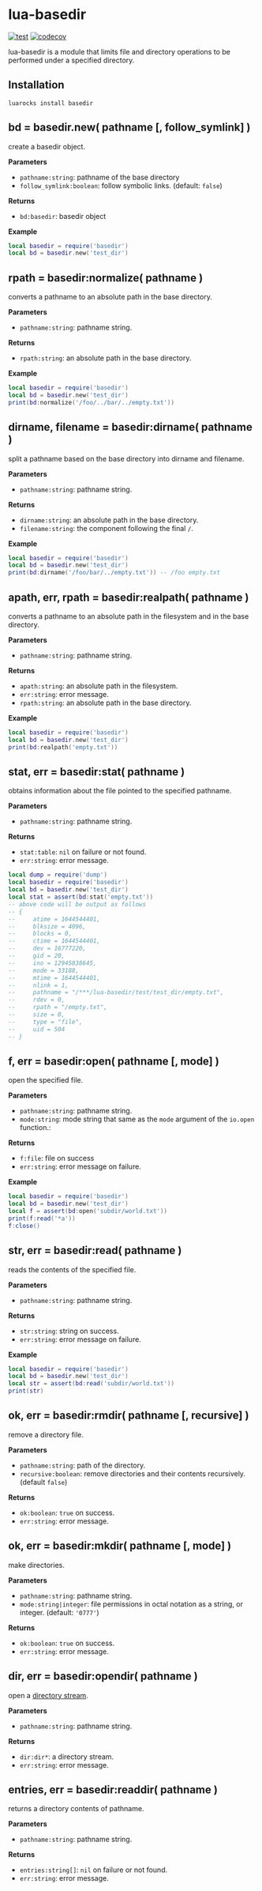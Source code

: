 # lua-basedir

[![test](https://github.com/mah0x211/lua-basedir/actions/workflows/test.yml/badge.svg)](https://github.com/mah0x211/lua-basedir/actions/workflows/test.yml)
[![codecov](https://codecov.io/gh/mah0x211/lua-basedir/branch/master/graph/badge.svg)](https://codecov.io/gh/mah0x211/lua-basedir)

lua-basedir is a module that limits file and directory operations to be performed under a specified directory.


## Installation

```
luarocks install basedir
```


## bd = basedir.new( pathname [, follow_symlink] )

create a basedir object.

**Parameters**

- `pathname:string`: pathname of the base directory
- `follow_symlink:boolean`: follow symbolic links. (default: `false`)


**Returns**

- `bd:basedir`: basedir object

**Example**

```lua
local basedir = require('basedir')
local bd = basedir.new('test_dir')
```


## rpath = basedir:normalize( pathname )

converts a pathname to an absolute path in the base directory.

**Parameters**

- `pathname:string`: pathname string.

**Returns**

- `rpath:string`: an absolute path in the base directory.

**Example**

```lua
local basedir = require('basedir')
local bd = basedir.new('test_dir')
print(bd:normalize('/foo/../bar/../empty.txt'))
```


## dirname, filename = basedir:dirname( pathname )

split a pathname based on the base directory into dirname and filename.

**Parameters**

- `pathname:string`: pathname string.

**Returns**

- `dirname:string`: an absolute path in the base directory.
- `filename:string`: the component following the final `/`.

**Example**

```lua
local basedir = require('basedir')
local bd = basedir.new('test_dir')
print(bd:dirname('/foo/bar/../empty.txt')) -- /foo empty.txt
```


## apath, err, rpath = basedir:realpath( pathname )

converts a pathname to an absolute path in the filesystem and in the base directory.


**Parameters**

- `pathname:string`: pathname string.

**Returns**

- `apath:string`: an absolute path in the filesystem.
- `err:string`: error message.
- `rpath:string`: an absolute path in the base directory.

**Example**

```lua
local basedir = require('basedir')
local bd = basedir.new('test_dir')
print(bd:realpath('empty.txt'))
```


## stat, err = basedir:stat( pathname )

obtains information about the file pointed to the specified pathname.

**Parameters**

- `pathname:string`: pathname string.

**Returns**

- `stat:table`: `nil` on failure or not found.
- `err:string`: error message.

```lua
local dump = require('dump')
local basedir = require('basedir')
local bd = basedir.new('test_dir')
local stat = assert(bd:stat('empty.txt'))
-- above code will be output as follows
-- {
--     atime = 1644544401,
--     blksize = 4096,
--     blocks = 0,
--     ctime = 1644544401,
--     dev = 16777220,
--     gid = 20,
--     ino = 12945838645,
--     mode = 33188,
--     mtime = 1644544401,
--     nlink = 1,
--     pathname = "/***/lua-basedir/test/test_dir/empty.txt",
--     rdev = 0,
--     rpath = "/empty.txt",
--     size = 0,
--     type = "file",
--     uid = 504
-- }
```


## f, err = basedir:open( pathname [, mode] )

open the specified file.

**Parameters**

- `pathname:string`: pathname string.
- `mode:string`: mode string that same as the `mode` argument of the `io.open` function.:

**Returns**

- `f:file`: file on success
- `err:string`: error message on failure.

**Example**

```lua
local basedir = require('basedir')
local bd = basedir.new('test_dir')
local f = assert(bd:open('subdir/world.txt'))
print(f:read('*a'))
f:close()
```


## str, err = basedir:read( pathname )

reads the contents of the specified file.

**Parameters**

- `pathname:string`: pathname string.

**Returns**

- `str:string`: string on success.
- `err:string`: error message on failure.

**Example**

```lua
local basedir = require('basedir')
local bd = basedir.new('test_dir')
local str = assert(bd:read('subdir/world.txt'))
print(str)
```


## ok, err = basedir:rmdir( pathname [, recursive] )

remove a directory file.

**Parameters**

- `pathname:string`: path of the directory.
- `recursive:boolean`: remove directories and their contents recursively. (default `false`)

**Returns**

- `ok:boolean`: `true` on success.
- `err:string`: error message.


## ok, err = basedir:mkdir( pathname [, mode] )

make directories.

**Parameters**

- `pathname:string`: pathname string.
- `mode:string|integer`: file permissions in octal notation as a string, or integer. (default: `'0777'`)

**Returns**

- `ok:boolean`: `true` on success.
- `err:string`: error message.


## dir, err = basedir:opendir( pathname )

open a [directory stream](https://github.com/mah0x211/lua-opendir).

**Parameters**

- `pathname:string`: pathname string.

**Returns**

- `dir:dir*`: a directory stream.
- `err:string`: error message.


## entries, err = basedir:readdir( pathname )

returns a directory contents of pathname.

**Parameters**

- `pathname:string`: pathname string.

**Returns**

- `entries:string[]`: `nil` on failure or not found.
- `err:string`: error message.


